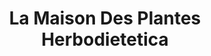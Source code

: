 ---
title: "La Maison Des Plantes Herbodietetica"
url: /sevilla/la-maison-des-plantes-herbodietetica/
shop: Kräuter
---